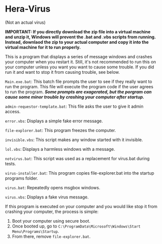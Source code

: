 # Hera-Virus
(Not an actual virus)

**IMPORTANT: If you directly download the zip file into a virtual machine and unzip it, Windows will prevent the .bat and .vbs scripts from running. Instead, downlaod the zip to your actual computer and copy it into the virtual machine for it to run properly.**

This is a program that displays a series of message windows and crashes your computer when you restart it. Still, it's not recommended to run this on your computer unless you want you want to cause some trouble. If you did run it and want to stop it from causing trouble, see below.

``Main.exe.bat``: This batch file prompts the user to see if they really want to run the program. This file will execute the program code if the user agrees to run the program. ***Some prompts are exagerated, but the porgram can cause some minor trouble by crashing your computer after startup.***

``admin-requestor-template.bat``: This file asks the user to give it admin access.

``error.vbs``: Displays a simple fake error message.

``file-explorer.bat``: This program freezes the computer.

``invisible.vbs``: This script makes any window started with it invisible.

``lol.vbs``: Displays a harmless windows with a message.

``notvirus.bat``: This script was used as a replacement for virus.bat during tests.

``virus-installer.bat``: This program copies file-explorer.bat into the startup programs folder.

``virus.bat``: Repeatedly opens msgbox windows.

``virus.vbs``: Displays a fake virus message.


If this program is executed on your computer and you would like stop it from crashing your computer, the process is simple:
1. Boot your computer using secure boot.
2. Once booted up, go to ``C:\ProgramData\Microsoft\Windows\Start Menu\Programs\Startup``.
3. From there, remove ``file-explorer.bat``.
